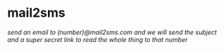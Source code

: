 # mail2sms

_send an email to (number)@mail2sms.com and we will send the subject and a super secret link to read the whole thing to that number_